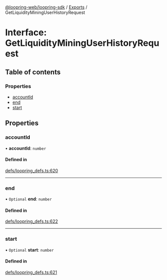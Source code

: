 [@loopring-web/loopring-sdk](../README.md) / [Exports](../modules.md) / GetLiquidityMiningUserHistoryRequest

# Interface: GetLiquidityMiningUserHistoryRequest

## Table of contents

### Properties

- [accountId](GetLiquidityMiningUserHistoryRequest.md#accountid)
- [end](GetLiquidityMiningUserHistoryRequest.md#end)
- [start](GetLiquidityMiningUserHistoryRequest.md#start)

## Properties

### accountId

• **accountId**: `number`

#### Defined in

[defs/loopring_defs.ts:620](https://github.com/Loopring/loopring_sdk/blob/1b21a8d/src/defs/loopring_defs.ts#L620)

___

### end

• `Optional` **end**: `number`

#### Defined in

[defs/loopring_defs.ts:622](https://github.com/Loopring/loopring_sdk/blob/1b21a8d/src/defs/loopring_defs.ts#L622)

___

### start

• `Optional` **start**: `number`

#### Defined in

[defs/loopring_defs.ts:621](https://github.com/Loopring/loopring_sdk/blob/1b21a8d/src/defs/loopring_defs.ts#L621)
